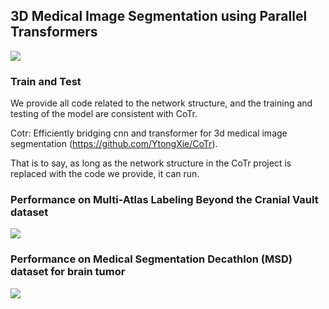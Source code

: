 ## 3D Medical Image Segmentation using Parallel Transformers  

![](https://github.com/duweidai/TransHRNet/blob/main/images/network.jpg)


### Train and Test

We provide all code related to the network structure, and the training and testing of the model are consistent with CoTr.

Cotr: Efficiently bridging cnn and transformer for 3d medical image segmentation (https://github.com/YtongXie/CoTr).

That is to say, as long as the network structure in the CoTr project is replaced with the code we provide, it can run.

### Performance on Multi-Atlas Labeling Beyond the Cranial Vault  dataset

![](https://github.com/duweidai/TransHRNet/blob/main/images/performance_1.jpg)

### Performance on Medical Segmentation Decathlon (MSD) dataset for brain tumor  

![](https://github.com/duweidai/TransHRNet/blob/main/images/performance_2.jpg)



